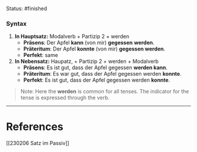 Status: #finished 
### Syntax 
1. **In Hauptsatz:**
	$\text{Modalverb + Partizip 2 + werden}$
	- **Präsens**: Der Apfel **kann** (von mir) **gegessen** **werden**.
	- **Präteritum**: Der Apfel **konnte** (von mir) **gegessen werden**.
	- **Perfekt**: same
2. **In Nebensatz:** 
	$\text{Haupatz, + Partizip 2 + werden + Modalverb }$
	- **Präsens**: Es ist gut, dass der Apfel gegessen **werden kann**. 
	- **Präteritum**: Es war gut, dass der Apfel gegessen werden **konnte**.
	- **Perfekt**: Es ist gut, dass der Apfel gegessen werden **konnte**.

> Note:  Here the **werden** is common for all tenses. The indicator for the tense is expressed through the verb. 

---
# References
[[230206 Satz im Passiv]]